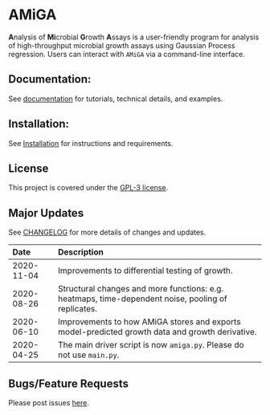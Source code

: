 # AMiGA

**A**nalysis of **Mi**crobial **G**rowth **A**ssays is a user-friendly program for analysis of high-throughput microbial growth assays using Gaussian Process regression. Users can interact with `AMiGA` via a command-line interface.

## Documentation:

See [documentation](https://firasmidani.github.io/amiga) for tutorials, technical details, and examples.

## Installation:

See [Installation](https://firasmidani.github.io/amiga/doc/installation.html) for instructions and requirements.

## License

This project is covered under the [GPL-3 license](https://www.gnu.org/licenses/gpl-3.0.en.html).

## Major Updates

See [CHANGELOG](https://github.com/firasmidani/amiga/blob/master/CHANGELOG.md) for more details of changes and updates. 

|Date|Description|
|:---|:---|
|2020-11-04|Improvements to differential testing of growth.|
|2020-08-26|Structural changes and more functions: e.g. heatmaps, time-dependent noise, pooling of replicates.|  
|2020-06-10|Improvements to how AMiGA stores and exports model-predicted growth data and growth derivative.|
|2020-04-25|The main driver script is now `amiga.py`. Please do not use `main.py`.|

## Bugs/Feature Requests

Please post issues [here](https://github.com/firasmidani/amiga/issues).

